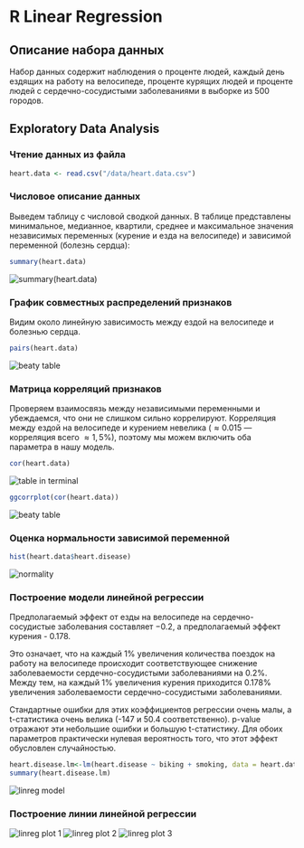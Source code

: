# R Linear Regression 

## Описание набора данных
Набор данных содержит наблюдения о проценте людей, каждый день ездящих на работу на велосипеде, проценте курящих людей и проценте людей с сердечно-сосудистыми заболеваниями в выборке из 500 городов.

## Exploratory Data Analysis
### Чтение данных из файла
```r
heart.data <- read.csv("/data/heart.data.csv")
```
### Числовое описание данных
Выведем таблицу с числовой сводкой данных. В таблице представлены минимальное, медианное, квартили, среднее и максимальное значения независимых переменных (курение и езда на велосипеде) и зависимой переменной (болезнь сердца):
```r
summary(heart.data)
```
![summary(heart.data)](/images/image_1.png)

### График совместных распределений признаков
Видим около линейную зависимость между ездой на велосипеде и болезнью сердца. 
```r
pairs(heart.data)
```
![beaty table](/images/image_4.png)

### Матрица корреляций признаков
Проверяем взаимосвязь между независимыми переменными и убеждаемся, что они не слишком сильно коррелируют. Корреляция между ездой на велосипеде и курением невелика ($\approx 0.015$ — корреляция всего $\approx 1,5\%$), поэтому мы можем включить оба параметра в нашу модель.
```r
cor(heart.data)
```
![table in terminal](/images/image_2.png)
```r
ggcorrplot(cor(heart.data))
```
![beaty table](/images/image_3.png)

### Оценка нормальности зависимой переменной
```r
hist(heart.data$heart.disease)
```
![normality](/images/image_5.png)

### Построение модели линейной регрессии
Предполагаемый эффект от езды на велосипеде на сердечно-сосудистые заболевания составляет $-0.2$, а предполагаемый эффект курения - $0.178$.

Это означает, что на каждый 1% увеличения количества поездок на работу на велосипеде происходит соответствующее снижение заболеваемости сердечно-сосудистыми заболеваниями на 0.2%. Между тем, на каждый 1% увеличения курения приходится 0.178% увеличения заболеваемости сердечно-сосудистыми заболеваниями.

Стандартные ошибки для этих коэффициентов регрессии очень малы, а t-статистика очень велика (-147 и 50.4 соответственно). p-value отражают эти небольшие ошибки и большую t-статистику. Для обоих параметров практически нулевая вероятность того, что этот эффект обусловлен случайностью.
```r
heart.disease.lm<-lm(heart.disease ~ biking + smoking, data = heart.data)
summary(heart.disease.lm)
```
![linreg model](/images/image_6.png)

### Построение линии линейной регрессии
![linreg plot 1](/images/image_7.png)
![linreg plot 2](/images/image_8.png)
![linreg plot 3](/images/image_9.png)







